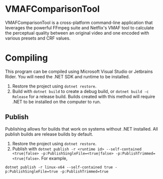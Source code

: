 # VMAFComparisonTool
VMAFComparisonTool is a cross-platform command-line application that leverages the powerful FFmpeg suite and Netflix's VMAF tool to calculate the perceptual quality between an original video and one encoded with various presets and CRF values.

# Compiling
This program can be compiled using Microsoft Visual Studio or Jetbrains Rider. You will need the .NET SDK and runtime to be installed.

1. Restore the project using `dotnet restore`.
2. Build with `dotnet build` to create a debug build, or `dotnet build -c Release` for a release build. Builds created with this method will require .NET to be installed on the computer to run.

## Publish
Publishing allows for builds that work on systems without .NET installed. All publish builds are release builds by default.

1. Restore the project using `dotnet restore`.
2. Publish with `dotnet publish -r <runtime id> --self-contained <true|false> -p:PublishSingleFile=<true|false> -p:PublishTrimmed=<true|false>`. For example,

```
dotnet publish -r linux-x64 --self-contained true -p:PublishSingleFile=true -p:PublishTrimmed=true
```
